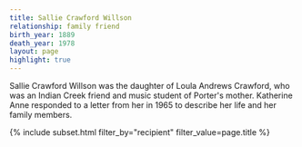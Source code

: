 ```yaml
---
title: Sallie Crawford Willson
relationship: family friend
birth_year: 1889
death_year: 1978
layout: page
highlight: true
---
```

Sallie Crawford Willson was the daughter of Loula Andrews Crawford, who was an Indian Creek friend and music student of Porter's mother.  Katherine Anne responded to a letter from her in 1965 to describe her life and her family members.

{% include subset.html filter_by="recipient" filter_value=page.title %}
